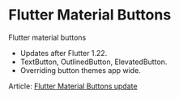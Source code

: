 # Flutter Material Buttons

Flutter material buttons

- Updates after Flutter 1.22.
- TextButton, OutlinedButton, ElevatedButton.
- Overriding button themes app wide.

Article: [Flutter Material Buttons update](https://letusflutter.com/2020/11/02/flutter-material-buttons-and-their-theme-update/)
